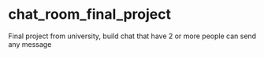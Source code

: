 # chat_room_final_project
Final project from university, build chat that have 2 or more people can send any message
